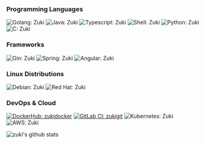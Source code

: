 ### Programming Languages
![Golang: Zuki](https://img.shields.io/badge/Golang-black?logo=go)
![Java: Zuki](https://img.shields.io/badge/Java-black?logo=coffeescript&logoColor=red)
![Typescript: Zuki](https://img.shields.io/badge/Typescript-black?logo=typescript)
![Shell: Zuki](https://img.shields.io/badge/Bash-black?logo=gnubash)
![Python: Zuki](https://img.shields.io/badge/Python-black?logo=python)
![C: Zuki](https://img.shields.io/badge/C%20programming-black?logo=c)

### Frameworks
![Gin: Zuki](https://img.shields.io/badge/Gin-black?logo=gin)
![Spring: Zuki](https://img.shields.io/badge/Spring-black?logo=spring)
![Angular: Zuki](https://img.shields.io/badge/Angular-black?logo=angular&logoColor=red)

### Linux Distributions
![Debian: Zuki](https://img.shields.io/badge/Debian-black?logo=debian&logoColor=red)
![Red Hat: Zuki](https://img.shields.io/badge/RedHat-black?logo=redhat&logoColor=red)

### DevOps & Cloud
[![DockerHub: zukidocker](https://img.shields.io/badge/Docker-black?logo=docker)](https://hub.docker.com/u/zukidocker)
[![GitLab CI: zukigit](https://img.shields.io/badge/GitLab_CI-black?logo=gitlab)](https://gitlab.com/zukigit)
![Kubernetes: Zuki](https://img.shields.io/badge/Kubernetes-black?logo=kubernetes)
![AWS: Zuki](https://img.shields.io/badge/AWS-black?logo=AmazonAWS)





<!-- [![Total Visitors: Zuki](https://komarev.com/ghpvc/?username=zukigit&color=green&style=plastic)](https://github.com/zukigit) -->
![zuki's github stats](https://github-readme-stats.vercel.app/api?username=zukigit&show_icons=true&count_private=true&line_height=40&line_width=500)
